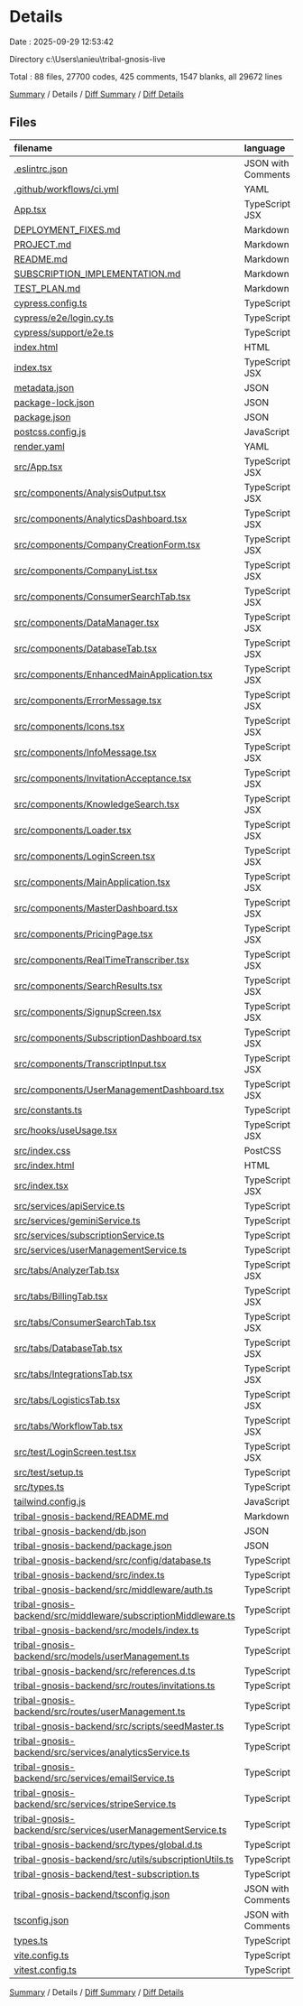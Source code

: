 # Details

Date : 2025-09-29 12:53:42

Directory c:\\Users\\anieu\\tribal-gnosis-live

Total : 88 files,  27700 codes, 425 comments, 1547 blanks, all 29672 lines

[Summary](results.md) / Details / [Diff Summary](diff.md) / [Diff Details](diff-details.md)

## Files
| filename | language | code | comment | blank | total |
| :--- | :--- | ---: | ---: | ---: | ---: |
| [.eslintrc.json](/.eslintrc.json) | JSON with Comments | 38 | 0 | 0 | 38 |
| [.github/workflows/ci.yml](/.github/workflows/ci.yml) | YAML | 55 | 0 | 16 | 71 |
| [App.tsx](/App.tsx) | TypeScript JSX | 73 | 2 | 17 | 92 |
| [DEPLOYMENT\_FIXES.md](/DEPLOYMENT_FIXES.md) | Markdown | 126 | 0 | 34 | 160 |
| [PROJECT.md](/PROJECT.md) | Markdown | 193 | 0 | 31 | 224 |
| [README.md](/README.md) | Markdown | 13 | 0 | 8 | 21 |
| [SUBSCRIPTION\_IMPLEMENTATION.md](/SUBSCRIPTION_IMPLEMENTATION.md) | Markdown | 203 | 0 | 41 | 244 |
| [TEST\_PLAN.md](/TEST_PLAN.md) | Markdown | 124 | 0 | 23 | 147 |
| [cypress.config.ts](/cypress.config.ts) | TypeScript | 17 | 1 | 1 | 19 |
| [cypress/e2e/login.cy.ts](/cypress/e2e/login.cy.ts) | TypeScript | 29 | 1 | 7 | 37 |
| [cypress/support/e2e.ts](/cypress/support/e2e.ts) | TypeScript | 14 | 10 | 3 | 27 |
| [index.html](/index.html) | HTML | 13 | 0 | 0 | 13 |
| [index.tsx](/index.tsx) | TypeScript JSX | 14 | 0 | 3 | 17 |
| [metadata.json](/metadata.json) | JSON | 7 | 0 | 0 | 7 |
| [package-lock.json](/package-lock.json) | JSON | 15,700 | 0 | 1 | 15,701 |
| [package.json](/package.json) | JSON | 65 | 0 | 1 | 66 |
| [postcss.config.js](/postcss.config.js) | JavaScript | 6 | 0 | 1 | 7 |
| [render.yaml](/render.yaml) | YAML | 33 | 0 | 1 | 34 |
| [src/App.tsx](/src/App.tsx) | TypeScript JSX | 113 | 6 | 19 | 138 |
| [src/components/AnalysisOutput.tsx](/src/components/AnalysisOutput.tsx) | TypeScript JSX | 301 | 0 | 18 | 319 |
| [src/components/AnalyticsDashboard.tsx](/src/components/AnalyticsDashboard.tsx) | TypeScript JSX | 524 | 3 | 46 | 573 |
| [src/components/CompanyCreationForm.tsx](/src/components/CompanyCreationForm.tsx) | TypeScript JSX | 314 | 6 | 32 | 352 |
| [src/components/CompanyList.tsx](/src/components/CompanyList.tsx) | TypeScript JSX | 263 | 6 | 24 | 293 |
| [src/components/ConsumerSearchTab.tsx](/src/components/ConsumerSearchTab.tsx) | TypeScript JSX | 98 | 0 | 8 | 106 |
| [src/components/DataManager.tsx](/src/components/DataManager.tsx) | TypeScript JSX | 96 | 4 | 10 | 110 |
| [src/components/DatabaseTab.tsx](/src/components/DatabaseTab.tsx) | TypeScript JSX | 239 | 0 | 21 | 260 |
| [src/components/EnhancedMainApplication.tsx](/src/components/EnhancedMainApplication.tsx) | TypeScript JSX | 179 | 7 | 15 | 201 |
| [src/components/ErrorMessage.tsx](/src/components/ErrorMessage.tsx) | TypeScript JSX | 16 | 0 | 4 | 20 |
| [src/components/Icons.tsx](/src/components/Icons.tsx) | TypeScript JSX | 551 | 6 | 7 | 564 |
| [src/components/InfoMessage.tsx](/src/components/InfoMessage.tsx) | TypeScript JSX | 29 | 0 | 4 | 33 |
| [src/components/InvitationAcceptance.tsx](/src/components/InvitationAcceptance.tsx) | TypeScript JSX | 263 | 1 | 33 | 297 |
| [src/components/KnowledgeSearch.tsx](/src/components/KnowledgeSearch.tsx) | TypeScript JSX | 76 | 0 | 7 | 83 |
| [src/components/Loader.tsx](/src/components/Loader.tsx) | TypeScript JSX | 13 | 0 | 4 | 17 |
| [src/components/LoginScreen.tsx](/src/components/LoginScreen.tsx) | TypeScript JSX | 140 | 0 | 11 | 151 |
| [src/components/MainApplication.tsx](/src/components/MainApplication.tsx) | TypeScript JSX | 187 | 1 | 10 | 198 |
| [src/components/MasterDashboard.tsx](/src/components/MasterDashboard.tsx) | TypeScript JSX | 245 | 9 | 20 | 274 |
| [src/components/PricingPage.tsx](/src/components/PricingPage.tsx) | TypeScript JSX | 234 | 8 | 18 | 260 |
| [src/components/RealTimeTranscriber.tsx](/src/components/RealTimeTranscriber.tsx) | TypeScript JSX | 215 | 9 | 24 | 248 |
| [src/components/SearchResults.tsx](/src/components/SearchResults.tsx) | TypeScript JSX | 47 | 0 | 6 | 53 |
| [src/components/SignupScreen.tsx](/src/components/SignupScreen.tsx) | TypeScript JSX | 212 | 2 | 22 | 236 |
| [src/components/SubscriptionDashboard.tsx](/src/components/SubscriptionDashboard.tsx) | TypeScript JSX | 294 | 9 | 31 | 334 |
| [src/components/TranscriptInput.tsx](/src/components/TranscriptInput.tsx) | TypeScript JSX | 97 | 0 | 9 | 106 |
| [src/components/UserManagementDashboard.tsx](/src/components/UserManagementDashboard.tsx) | TypeScript JSX | 501 | 4 | 49 | 554 |
| [src/constants.ts](/src/constants.ts) | TypeScript | 9 | 1 | 3 | 13 |
| [src/hooks/useUsage.tsx](/src/hooks/useUsage.tsx) | TypeScript JSX | 133 | 6 | 25 | 164 |
| [src/index.css](/src/index.css) | PostCSS | 3 | 0 | 1 | 4 |
| [src/index.html](/src/index.html) | HTML | 59 | 0 | 1 | 60 |
| [src/index.tsx](/src/index.tsx) | TypeScript JSX | 14 | 0 | 3 | 17 |
| [src/services/apiService.ts](/src/services/apiService.ts) | TypeScript | 171 | 25 | 23 | 219 |
| [src/services/geminiService.ts](/src/services/geminiService.ts) | TypeScript | 0 | 1 | 1 | 2 |
| [src/services/subscriptionService.ts](/src/services/subscriptionService.ts) | TypeScript | 178 | 7 | 34 | 219 |
| [src/services/userManagementService.ts](/src/services/userManagementService.ts) | TypeScript | 292 | 7 | 68 | 367 |
| [src/tabs/AnalyzerTab.tsx](/src/tabs/AnalyzerTab.tsx) | TypeScript JSX | 396 | 9 | 29 | 434 |
| [src/tabs/BillingTab.tsx](/src/tabs/BillingTab.tsx) | TypeScript JSX | 174 | 12 | 23 | 209 |
| [src/tabs/ConsumerSearchTab.tsx](/src/tabs/ConsumerSearchTab.tsx) | TypeScript JSX | 98 | 0 | 8 | 106 |
| [src/tabs/DatabaseTab.tsx](/src/tabs/DatabaseTab.tsx) | TypeScript JSX | 245 | 1 | 22 | 268 |
| [src/tabs/IntegrationsTab.tsx](/src/tabs/IntegrationsTab.tsx) | TypeScript JSX | 178 | 1 | 13 | 192 |
| [src/tabs/LogisticsTab.tsx](/src/tabs/LogisticsTab.tsx) | TypeScript JSX | 67 | 0 | 10 | 77 |
| [src/tabs/WorkflowTab.tsx](/src/tabs/WorkflowTab.tsx) | TypeScript JSX | 114 | 7 | 14 | 135 |
| [src/test/LoginScreen.test.tsx](/src/test/LoginScreen.test.tsx) | TypeScript JSX | 32 | 0 | 10 | 42 |
| [src/test/setup.ts](/src/test/setup.ts) | TypeScript | 8 | 2 | 3 | 13 |
| [src/types.ts](/src/types.ts) | TypeScript | 79 | 1 | 16 | 96 |
| [tailwind.config.js](/tailwind.config.js) | JavaScript | 10 | 1 | 1 | 12 |
| [tribal-gnosis-backend/README.md](/tribal-gnosis-backend/README.md) | Markdown | 55 | 0 | 17 | 72 |
| [tribal-gnosis-backend/db.json](/tribal-gnosis-backend/db.json) | JSON | 70 | 0 | 1 | 71 |
| [tribal-gnosis-backend/package.json](/tribal-gnosis-backend/package.json) | JSON | 39 | 0 | 1 | 40 |
| [tribal-gnosis-backend/src/config/database.ts](/tribal-gnosis-backend/src/config/database.ts) | TypeScript | 39 | 2 | 9 | 50 |
| [tribal-gnosis-backend/src/index.ts](/tribal-gnosis-backend/src/index.ts) | TypeScript | 585 | 64 | 117 | 766 |
| [tribal-gnosis-backend/src/middleware/auth.ts](/tribal-gnosis-backend/src/middleware/auth.ts) | TypeScript | 67 | 3 | 18 | 88 |
| [tribal-gnosis-backend/src/middleware/subscriptionMiddleware.ts](/tribal-gnosis-backend/src/middleware/subscriptionMiddleware.ts) | TypeScript | 177 | 21 | 35 | 233 |
| [tribal-gnosis-backend/src/models/index.ts](/tribal-gnosis-backend/src/models/index.ts) | TypeScript | 271 | 10 | 18 | 299 |
| [tribal-gnosis-backend/src/models/userManagement.ts](/tribal-gnosis-backend/src/models/userManagement.ts) | TypeScript | 283 | 17 | 22 | 322 |
| [tribal-gnosis-backend/src/references.d.ts](/tribal-gnosis-backend/src/references.d.ts) | TypeScript | 0 | 3 | 0 | 3 |
| [tribal-gnosis-backend/src/routes/invitations.ts](/tribal-gnosis-backend/src/routes/invitations.ts) | TypeScript | 50 | 2 | 13 | 65 |
| [tribal-gnosis-backend/src/routes/userManagement.ts](/tribal-gnosis-backend/src/routes/userManagement.ts) | TypeScript | 205 | 8 | 50 | 263 |
| [tribal-gnosis-backend/src/scripts/seedMaster.ts](/tribal-gnosis-backend/src/scripts/seedMaster.ts) | TypeScript | 48 | 2 | 8 | 58 |
| [tribal-gnosis-backend/src/services/analyticsService.ts](/tribal-gnosis-backend/src/services/analyticsService.ts) | TypeScript | 369 | 26 | 75 | 470 |
| [tribal-gnosis-backend/src/services/emailService.ts](/tribal-gnosis-backend/src/services/emailService.ts) | TypeScript | 288 | 15 | 34 | 337 |
| [tribal-gnosis-backend/src/services/stripeService.ts](/tribal-gnosis-backend/src/services/stripeService.ts) | TypeScript | 274 | 22 | 54 | 350 |
| [tribal-gnosis-backend/src/services/userManagementService.ts](/tribal-gnosis-backend/src/services/userManagementService.ts) | TypeScript | 348 | 31 | 77 | 456 |
| [tribal-gnosis-backend/src/types/global.d.ts](/tribal-gnosis-backend/src/types/global.d.ts) | TypeScript | 20 | 0 | 2 | 22 |
| [tribal-gnosis-backend/src/utils/subscriptionUtils.ts](/tribal-gnosis-backend/src/utils/subscriptionUtils.ts) | TypeScript | 115 | 15 | 28 | 158 |
| [tribal-gnosis-backend/test-subscription.ts](/tribal-gnosis-backend/test-subscription.ts) | TypeScript | 90 | 5 | 13 | 108 |
| [tribal-gnosis-backend/tsconfig.json](/tribal-gnosis-backend/tsconfig.json) | JSON with Comments | 18 | 0 | 1 | 19 |
| [tsconfig.json](/tsconfig.json) | JSON with Comments | 22 | 0 | 1 | 23 |
| [types.ts](/types.ts) | TypeScript | 0 | 0 | 1 | 1 |
| [vite.config.ts](/vite.config.ts) | TypeScript | 16 | 2 | 3 | 21 |
| [vitest.config.ts](/vitest.config.ts) | TypeScript | 21 | 1 | 1 | 23 |

[Summary](results.md) / Details / [Diff Summary](diff.md) / [Diff Details](diff-details.md)